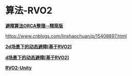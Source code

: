 # 算法-RVO2

**[避障算法ORCA整理--精简版](<https://zhuanlan.zhihu.com/p/396166355>)**

https://www.cnblogs.com/linshaochuan/p/15408897.html

**[2d场景下的动态避障[基于RVO2]](<https://www.bilibili.com/video/BV1ud4y1P7JL>)**

**[d场景下的动态避障[基于RVO2]](<https://github.com/ZuxBabyWorld/RVO2-Unity-2D-Example>)**

**[RVO2-Unity](<https://github.com/warmtrue/RVO2-Unity>)**